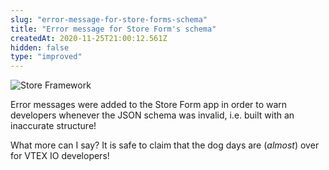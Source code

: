 ```yaml
---
slug: "error-message-for-store-forms-schema"
title: "Error message for Store Form's schema"
createdAt: 2020-11-25T21:00:12.561Z
hidden: false
type: "improved"
---
```


![Store Framework](https://raw.githubusercontent.com/vtexdocs/dev-portal-content/main/images/error-message-for-store-forms-schema-0.png)

Error messages were added to the Store Form app in order to warn developers whenever the JSON schema was invalid, i.e. built with an inaccurate structure!

What more can I say? It is safe to claim that the dog days are (*almost*) over for VTEX IO developers!
